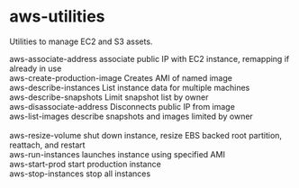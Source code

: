 # aws-utilities
Utilities to manage EC2 and S3 assets. 

aws-associate-address associate public IP with EC2 instance, remapping if already in use<br />
aws-create-production-image	Creates AMI of named image<br />
aws-describe-instances	List instance data for multiple machines<br />
aws-describe-snapshots	Limit snapshot list by owner<br />
aws-disassociate-address	Disconnects public IP from image<br />
aws-list-images	describe snapshots and images limited by owner<br />	
aws-resize-volume	shut down instance, resize EBS backed root partition, reattach, and restart<br />
aws-run-instances	launches instance using specified AMI	<br />
aws-start-prod	start production instance	<br />
aws-stop-instances	stop all instances<br />
